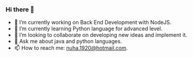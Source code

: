 ### Hi there 👋


- 🔭 I’m currently working on Back End Development with NodeJS.
- 🌱 I’m currently learning Python language for advanced level.
- 👯 I’m looking to collaborate on developing new ideas and implement it.
- 💬 Ask me about java and python languages.
- 📫 How to reach me: nuha.1920@hotmail.com.

